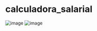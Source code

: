 # calculadora_salarial
![image](https://user-images.githubusercontent.com/45106539/204172250-4000509b-b0d9-43cd-addf-c16f150be703.png)
![image](https://user-images.githubusercontent.com/45106539/204172273-c71ae11f-697b-4f31-aa82-fe13d7016575.png)
